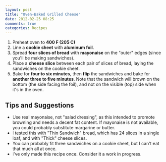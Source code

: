 ```yaml
---
layout: post
title: "Oven-Baked Grilled Cheese"
date: 2012-02-25 08:25
comments: true
categories: Recipes
---
```


1. Preheat oven to **400 F (205 C)**
2. Line a **cookie sheet** with **aluminum foil**.
3. Spread **four slices of bread** with **mayonaise** on the "outer"
   edges (since you'll be making sandwiches).
4. Place a **cheese slice** between each pair of slices of bread,
   laying the sandwiches on the cookie sheet.
5. Bake for **four to six minutes**, then **flip** the sandwiches
   and bake for **another three to five minutes**. Note that the
   sandwich will brown on the bottom (the side facing the foil), and
   not on the visible (top) side when it's in the oven.

Tips and Suggestions
--------------------

- Use real mayonaise, not "salad dressing", as this intended to
  promote browning and needs a decent fat content. If mayonaise is
  not available, you could probably substitute margarine or butter.
- I tested this with "Thin Sandwich" bread, which has 24 slices in a
  single loaf, and with "Thick" cheese slices.
- You can probably fit three sandwiches on a cookie sheet, but I
  can't eat that much all at once.
- I've only made this recipe once. Consider it a work in progress.

